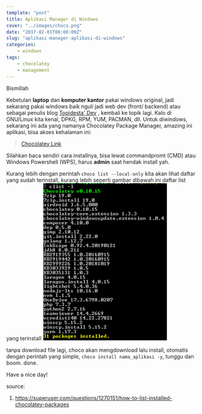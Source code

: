```yaml
---
template: "post"
title: Aplikasi Manager di Windows
cover: "../images/choco.png"
date: "2017-02-01T08:00:00Z"
slug: "aplikasi-manager-aplikasi-di-windows"
categories: 
    - windows
tags:
    - chocolatey
    - management
---
```


Bismillah

Kebetulan **laptop** dan **komputer kantor** pakai windows original, jadi sekarang pakai windows baik nguli jadi web dev (front/ backend) atau sebagai penulis blog [Topidesta' Dev](https://topidesta-dev.me)
, kembali ke topik lagi. Kalo di GNU/Linux kita kenal, DPKG, RPM, YUM, PACMAN, dll. Untuk diwindows, sekarang ini ada yang namanya Chocolatey Package Manager, amazing ini aplikasi, bisa akses kehalaman ini:

> [Chocolatey Link](https://chocolatey.org/packages)

Silahkan baca sendiri cara installnya, bisa lewat commandpromt (CMD) atau Windows Powershell (WPS), harus **admin** saat hendak install yah. 

Kurang lebih dengan perintah ``choco list --local-only`` kita akan lihat daftar yang sudah terinstall, kurang lebih seperti gambar dibawah ini daftar list yang terinstall
![Choco Installed Thinkpad](../images/chocolist-laptop-thinkpad.png)


tanpa download file lagi, choco akan mengdownload lalu install, otomatis dengan perintah yang simple, ``choco install nama_aplikasi -y``, tunggu dan boom. done.

Have a nice day!

source:
1. https://superuser.com/questions/1270151/how-to-list-installed-chocolatey-packages